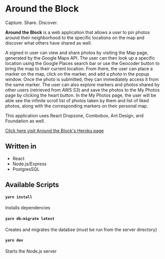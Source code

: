 # Around the Block

Capture. Share. Discover.

<b>Around the Block</b> is a web application that allows a user to pin photos around their neighborhood to the specific locations on the map and discover what others have shared as well. 

A signed in user can view and share photos by visiting the Map page, generated by the Google Maps API. The user can then look up a specific location using the Google Places search bar or use the Geocoder button to bring the map to their current location. From there, the user can place a marker on the map, click on the marker, and add a photo in the popup window. Once the photo is submitted, they can immediately access it from the same marker. The user can also explore markers and photos shared by other users (retrieved from AWS S3) and save the photos to the My Photos page by clicking the heart button. In the My Photos page, the user will be able see the infinite scroll list of photos taken by them and list of liked photos, along with the corresponding markers on their personal map. 

This application uses React Dropzone, Combobox, Ant Design, and Foundation as well. 

[Click here visit Around the Block's Heroku page](https://around-the-block.herokuapp.com/)

## Written in
- React
- Node.js/Express
- PostgresSQL

## Available Scripts

#### `yarn install`
Installs dependencies

#### `yarn db:migrate latest`
Creates and migrates the databse (must be run from the server directory)

#### `yarn dev`
Starts the Node.js server
